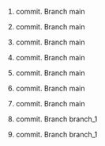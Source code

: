 1. commit. Branch main
2. commit. Branch main
3. commit. Branch main
4. commit. Branch main
5. commit. Branch main
6. commit. Branch main
7. commit. Branch main

8. commit. Branch branch_1
9. commit. Branch branch_1